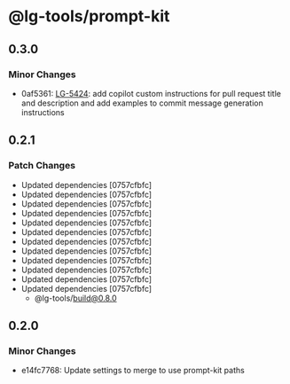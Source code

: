 # @lg-tools/prompt-kit

## 0.3.0

### Minor Changes

- 0af5361: [LG-5424](https://jira.mongodb.org/browse/LG-5424): add copilot custom instructions for pull request title and description and add examples to commit message generation instructions

## 0.2.1

### Patch Changes

- Updated dependencies [0757cfbfc]
- Updated dependencies [0757cfbfc]
- Updated dependencies [0757cfbfc]
- Updated dependencies [0757cfbfc]
- Updated dependencies [0757cfbfc]
- Updated dependencies [0757cfbfc]
- Updated dependencies [0757cfbfc]
- Updated dependencies [0757cfbfc]
- Updated dependencies [0757cfbfc]
- Updated dependencies [0757cfbfc]
- Updated dependencies [0757cfbfc]
- Updated dependencies [0757cfbfc]
  - @lg-tools/build@0.8.0

## 0.2.0

### Minor Changes

- e14fc7768: Update settings to merge to use prompt-kit paths
